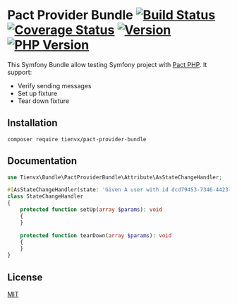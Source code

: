 # Pact Provider Bundle [![Build Status][actions_badge]][actions_link] [![Coverage Status][coveralls_badge]][coveralls_link] [![Version][version-image]][version-url] [![PHP Version][php-version-image]][php-version-url]

This Symfony Bundle allow testing Symfony project with [Pact PHP][pact-php].
It support:
* Verify sending messages
* Set up fixture
* Tear down fixture

## Installation

```shell
composer require tienvx/pact-provider-bundle
```

## Documentation

```php
use Tienvx\Bundle\PactProviderBundle\Attribute\AsStateChangeHandler;

#[AsStateChangeHandler(state: 'Given A user with id dcd79453-7346-4423-ae6e-127c60d8dd20 exists')]
class StateChangeHandler
{
    protected function setUp(array $params): void
    {
    }

    protected function tearDown(array $params): void
    {
    }
}
```

## License

[MIT](https://github.com/tienvx/pact-provider-bundle/blob/main/LICENSE)

[actions_badge]: https://github.com/tienvx/pact-provider-bundle/workflows/main/badge.svg
[actions_link]: https://github.com/tienvx/pact-provider-bundle/actions

[coveralls_badge]: https://coveralls.io/repos/tienvx/pact-provider-bundle/badge.svg?branch=main&service=github
[coveralls_link]: https://coveralls.io/github/tienvx/pact-provider-bundle?branch=main

[version-url]: https://packagist.org/packages/tienvx/pact-provider-bundle
[version-image]: http://img.shields.io/packagist/v/tienvx/pact-provider-bundle.svg?style=flat

[php-version-url]: https://packagist.org/packages/tienvx/pact-provider-bundle
[php-version-image]: http://img.shields.io/badge/php-8.0.0+-ff69b4.svg

[pact-php]: https://github.com/pact-foundation/pact-php
